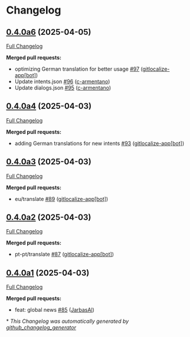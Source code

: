 # Changelog

## [0.4.0a6](https://github.com/OpenVoiceOS/ovos-skill-news/tree/0.4.0a6) (2025-04-05)

[Full Changelog](https://github.com/OpenVoiceOS/ovos-skill-news/compare/0.4.0a4...0.4.0a6)

**Merged pull requests:**

- optimizing German translation for better usage [\#97](https://github.com/OpenVoiceOS/ovos-skill-news/pull/97) ([gitlocalize-app[bot]](https://github.com/apps/gitlocalize-app))
- Update intents.json [\#96](https://github.com/OpenVoiceOS/ovos-skill-news/pull/96) ([c-armentano](https://github.com/c-armentano))
- Update dialogs.json [\#95](https://github.com/OpenVoiceOS/ovos-skill-news/pull/95) ([c-armentano](https://github.com/c-armentano))

## [0.4.0a4](https://github.com/OpenVoiceOS/ovos-skill-news/tree/0.4.0a4) (2025-04-03)

[Full Changelog](https://github.com/OpenVoiceOS/ovos-skill-news/compare/0.4.0a3...0.4.0a4)

**Merged pull requests:**

- adding German translations for new intents [\#93](https://github.com/OpenVoiceOS/ovos-skill-news/pull/93) ([gitlocalize-app[bot]](https://github.com/apps/gitlocalize-app))

## [0.4.0a3](https://github.com/OpenVoiceOS/ovos-skill-news/tree/0.4.0a3) (2025-04-03)

[Full Changelog](https://github.com/OpenVoiceOS/ovos-skill-news/compare/0.4.0a2...0.4.0a3)

**Merged pull requests:**

- eu/translate [\#89](https://github.com/OpenVoiceOS/ovos-skill-news/pull/89) ([gitlocalize-app[bot]](https://github.com/apps/gitlocalize-app))

## [0.4.0a2](https://github.com/OpenVoiceOS/ovos-skill-news/tree/0.4.0a2) (2025-04-03)

[Full Changelog](https://github.com/OpenVoiceOS/ovos-skill-news/compare/0.4.0a1...0.4.0a2)

**Merged pull requests:**

- pt-pt/translate [\#87](https://github.com/OpenVoiceOS/ovos-skill-news/pull/87) ([gitlocalize-app[bot]](https://github.com/apps/gitlocalize-app))

## [0.4.0a1](https://github.com/OpenVoiceOS/ovos-skill-news/tree/0.4.0a1) (2025-04-03)

[Full Changelog](https://github.com/OpenVoiceOS/ovos-skill-news/compare/0.3.1...0.4.0a1)

**Merged pull requests:**

- feat: global news [\#85](https://github.com/OpenVoiceOS/ovos-skill-news/pull/85) ([JarbasAl](https://github.com/JarbasAl))



\* *This Changelog was automatically generated by [github_changelog_generator](https://github.com/github-changelog-generator/github-changelog-generator)*

